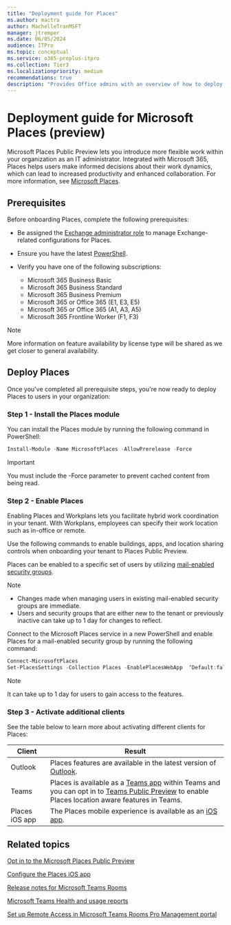 ```yaml
---
title: "Deployment guide for Places"
ms.author: mactra
author: MachelleTranMSFT
manager: jtremper
ms.date: 06/05/2024
audience: ITPro
ms.topic: conceptual
ms.service: o365-proplus-itpro
ms.collection: Tier3
ms.localizationpriority: medium
recommendations: true
description: "Provides Office admins with an overview of how to deploy Microsoft Places to users in their organization."
---
```


# Deployment guide for Microsoft Places (preview)

Microsoft Places Public Preview lets you introduce more flexible work within your organization as an IT administrator. Integrated with Microsoft 365, Places helps users make informed decisions about their work dynamics, which can lead to increased productivity and enhanced collaboration. For more information, see [Microsoft Places](https://www.microsoft.com/microsoft-places).

## Prerequisites

Before onboarding Places, complete the following prerequisites:

- Be assigned the [Exchange administrator role](/microsoft-365/admin/add-users/about-exchange-online-admin-role) to manage Exchange-related configurations for Places.
- Ensure you have the latest [PowerShell](/powershell/scripting/install/installing-powershell-on-windows?view=powershell-7.4&preserve-view=true).
- Verify you have one of the following subscriptions:

  - Microsoft 365 Business Basic
  - Microsoft 365 Business Standard
  - Microsoft 365 Business Premium
  - Microsoft 365 or Office 365 (E1, E3, E5)
  - Microsoft 365 or Office 365 (A1, A3, A5)
  - Microsoft 365 Frontline Worker (F1, F3)

> [!NOTE]
> More information on feature availability by license type will be shared as we get closer to general availability.

## Deploy Places

Once you've completed all prerequisite steps, you're now ready to deploy Places to users in your organization:

### Step 1 - Install the Places module

You can install the Places module by running the following command in PowerShell:

```powershell
Install-Module -Name MicrosoftPlaces -AllowPrerelease -Force
```

> [!IMPORTANT]
> You must include the -Force parameter to prevent cached content from being read.

### Step 2 - Enable Places

Enabling Places and Workplans lets you facilitate hybrid work coordination in your tenant. With Workplans, employees can specify their work location such as in-office or remote.

Use the following commands to enable buildings, apps, and location sharing controls when onboarding your tenant to Places Public Preview.

Places can be enabled to a specific set of users by utilizing [mail-enabled security groups](/exchange/recipients-in-exchange-online/manage-mail-enabled-security-groups).

> [!NOTE]
>
> - Changes made when managing users in existing mail-enabled security groups are immediate.
> - Users and security groups that are either new to the tenant or previously inactive can take up to 1 day for changes to reflect.

Connect to the Microsoft Places service in a new PowerShell and enable Places for a mail-enabled security group by running the following command:

```powershell
Connect-MicrosoftPlaces 
Set-PlacesSettings -Collection Places -EnablePlacesWebApp  ‘Default:false,OID:<OID of Mail-enabled Security Group>@<Tenant ID>:true’
```

> [!NOTE]
> It can take up to 1 day for users to gain access to the features.

### Step 3 - Activate additional clients

See the table below to learn more about activating different clients for Places:

|Client|Result|
|----|----|
|Outlook|Places features are available in the latest version of [Outlook](/exchange/clients-and-mobile-in-exchange-online/outlook-on-the-web/enable-disable-employee-access-new-outlook#enable-or-disable-the-outlook-desktop-new-outlook-toggle).|
|Teams|Places is available as a [Teams app](/microsoftteams/apps-in-teams) within Teams and you can opt in to [Teams Public Preview](/microsoftteams/public-preview-doc-updates?tabs=new-teams-client) to enable Places location aware features in Teams.|
|Places iOS app| The Places mobile experience is available as an [iOS app](/DeployOffice/places/configure-the-ios-app).|

## Related topics

[Opt in to the Microsoft Places Public Preview](/deployoffice/places/opt-in-places-preview)

[Configure the Places iOS app](/deployoffice/places/configure-the-ios-app)

[Release notes for Microsoft Teams Rooms](/microsoftteams/rooms/rooms-release-note)

[Microsoft Teams Health and usage reports](/microsoftteams/rooms/health-and-usage-reports)

[Set up Remote Access in Microsoft Teams Rooms Pro Management portal](/microsoftteams/rooms/remotely-access-teams-rooms)
